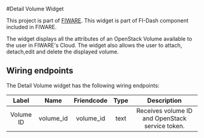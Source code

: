 #Detail Volume Widget

This project is part of [FIWARE](https://www.fiware.org/). This widget is part of FI-Dash component included in FIWARE.

The widget displays all the attributes of an OpenStack Volume available to the user in FIWARE's Cloud. The widget also allows the user to attach, detach,edit and delete the displayed volume.


## Wiring endpoints

The Detail Volume widget has the following wiring endpoints:

|Label|Name|Friendcode|Type|Description|
|:--:|:--:|:--:|:--:|:--:|
|Volume ID|volume_id|volume_id|text|Receives volume ID and OpenStack service token.|